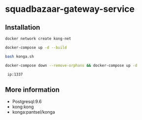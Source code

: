 # squadbazaar-gateway-service

## Installation

```bash
docker network create kong-net
```

```bash
docker-compose up -d --build
```

```bash
bash konga.sh
```

```bash
docker-compose down --remove-orphans && docker-compose up -d 
```

```bash
 ip:1337
```

## More information

* Postgresql:9.6
* kong:kong
* konga:pantsel/konga
